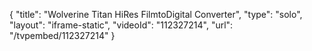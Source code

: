 {
    "title": "Wolverine Titan HiRes FilmtoDigital Converter",
    "type": "solo",
    "layout": "iframe-static",
    "videoId": "112327214",
    "url": "\/tvpembed\/112327214"
}